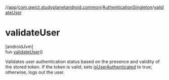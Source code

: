 //[app](../../../index.md)/[com.qwict.studyplanetandroid.common](../index.md)/[AuthenticationSingleton](index.md)/[validateUser](validate-user.md)

# validateUser

[androidJvm]\
fun [validateUser](validate-user.md)()

Validates user authentication status based on the presence and validity of the stored token. If the token is valid, sets [isUserAuthenticated](is-user-authenticated.md) to true; otherwise, logs out the user.
